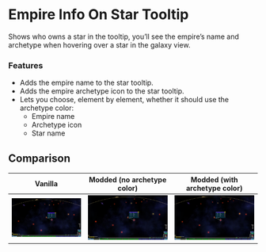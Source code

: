 # Empire Info On Star Tooltip

Shows who owns a star in the tooltip, you’ll see the empire’s name and archetype when hovering over a star in the galaxy view.  

### Features

- Adds the empire name to the star tooltip.  
- Adds the empire archetype icon to the star tooltip.  
- Lets you choose, element by element, whether it should use the archetype color:
  - Empire name  
  - Archetype icon  
  - Star name  

## Comparison

Vanilla | Modded (no archetype color) | Modded (with archetype color)
:------:|:---------------------------:|:----------------------------:
| ![VanillaTooltip](images/VanillaTooltip.png) | ![ModdedTooltipNoColors](images/ModdedTooltipNoColors.png) | ![ModdedTooltipColors](images/ModdedTooltipColors.png)
